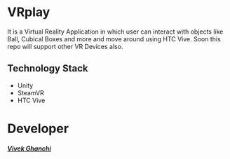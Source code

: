 # VRplay

It is a Virtual Reality Application in which user can interact with objects like Ball, Cubical Boxes and more and move around using HTC Vive. Soon this repo will support other VR Devices also.

## Technology Stack

- Unity
- SteamVR
- HTC Vive


# Developer

##### [Vivek Ghanchi](https://github.com/vivekghanchi)
